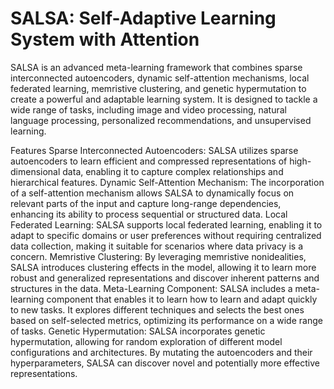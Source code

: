 # SALSA: Self-Adaptive Learning System with Attention
SALSA is an advanced meta-learning framework that combines sparse interconnected autoencoders, dynamic self-attention mechanisms, local federated learning, memristive clustering, and genetic hypermutation to create a powerful and adaptable learning system. It is designed to tackle a wide range of tasks, including image and video processing, natural language processing, personalized recommendations, and unsupervised learning.

Features
Sparse Interconnected Autoencoders: SALSA utilizes sparse autoencoders to learn efficient and compressed representations of high-dimensional data, enabling it to capture complex relationships and hierarchical features.
Dynamic Self-Attention Mechanism: The incorporation of a self-attention mechanism allows SALSA to dynamically focus on relevant parts of the input and capture long-range dependencies, enhancing its ability to process sequential or structured data.
Local Federated Learning: SALSA supports local federated learning, enabling it to adapt to specific domains or user preferences without requiring centralized data collection, making it suitable for scenarios where data privacy is a concern.
Memristive Clustering: By leveraging memristive nonidealities, SALSA introduces clustering effects in the model, allowing it to learn more robust and generalized representations and discover inherent patterns and structures in the data.
Meta-Learning Component: SALSA includes a meta-learning component that enables it to learn how to learn and adapt quickly to new tasks. It explores different techniques and selects the best ones based on self-selected metrics, optimizing its performance on a wide range of tasks.
Genetic Hypermutation: SALSA incorporates genetic hypermutation, allowing for random exploration of different model configurations and architectures. By mutating the autoencoders and their hyperparameters, SALSA can discover novel and potentially more effective representations.
